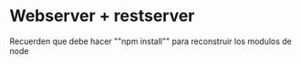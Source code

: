 # Webserver + restserver

Recuerden que debe hacer ""npm install"" para reconstruir los modulos de node